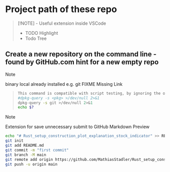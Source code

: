 # Project path of these repo

>[!NOTE] - Useful extension inside VSCode
><!-- Keep the format -->
> - TODO Highlight
> - Todo Tree

## Create a new repository on the command line - found by GitHub.com hint for a new  empty repo

>[!NOTE]
>binary local already installed e.g. git
FIXME Missing Link
<!-- Keep the format -->
>```bash
>This command is compatible with script testing, by ignoring the output 
>#dpkg-query -s <pkg> >/dev/null 2>&1
>dpkg-query -s git >/dev/null 2>&1
>echo $?
>```
><!-- Keep the format -->
<!-- Keep the format -->
>[!NOTE]
>Extension for save unnecessary submit to GitHub Markdown Preview

```bash
echo "# Rust_setup_construction_plot_explanation_stock_indicator" >> README.md
git init
git add README.md
git commit -m "first commit"
git branch -M main
git remote add origin https://github.com/MathiasStadler/Rust_setup_construction_plot_explanation_stock_indicator.git
git push -u origin main
```
